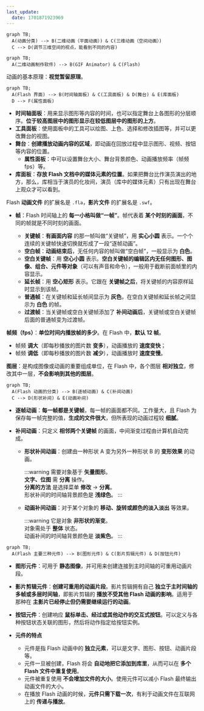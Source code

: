 ```yaml
---
last_update:
  date: 1701871923969
---
```


```mermaid
graph TB;
  A(动画分类) --> B(二维动画（平面动画）) & C(三维动画（空间动画）)
  C --> D(调节三维空间的视点，能看到不同的内容)
```

```mermaid
graph TB;
  A(二维动画制作软件) --> B(GIF Animator) & C(Flash)
```

动画的基本原理：**视觉暂留原理**。

```mermaid
graph TB;
  A(Flash 界面) --> B(时间轴面板) & C(工具面板) & D(舞台) & E(库面板)
  D --> F(属性面板)
```

- **时间轴面板**：用来显示图形等内容的时间，也可以指定舞台上各图形的分层顺序。**位于较高图层中的图形显示在较低图层中的图形的上方**。
- **工具面板**：使用面板中的工具可以绘图、上色、选择和修改插图等，并可以更改舞台的视图。
- **舞台**：**创建播放动画内容的区域**，即动画在回放过程中显示图形、视频、按钮等内容的位置。
  - **属性面板**：中可以设置舞台大小、舞台背景颜色、动画播放频率（帧频 fps）等。
- **库面板**：**存放 Flash 文档中的媒体元素的位置**。如果把舞台比作演员演出的地方，那么，库相当于演员的化妆间，演员（库中的媒体元素）只有出现在舞台上观众才可以看到。

Flash **动画文件** 的扩展名是 `.fla`，**影片文件** 的扩展名是 `.swf`。

- **帧**：Flash 时间轴上的 **每一小格叫做“一帧”**。帧代表着 **某个时刻的画面**，不同的帧就是不同时刻的画面。

  - **关键帧**：**有画面内容** 的那一帧叫做“关键帧”，用 **实心小圆** 表示。一个个连续的关键帧快速切换就形成了一段“逐帧动画”。
  - **空白帧**：**动画结束后**，无任何内容的帧叫做“空白帧”，一般显示为 **白色**。
  - **空白关键帧**：用 **空心小圆** 表示。**空白关键帧的编辑区内无任何图形、图像、组合、元件等对象**（可以有声音和命令），一般用于截断前面帧里的内容显示。
  - **延长帧**：用 **空心矩形** 表示。它跟在 **关键帧之后**，将关键帧的内容原样延时显示到该帧。
  - **普通帧**：在关键帧和延长帧间显示为 **灰色**，在空白关键帧和延长帧之间显示为 **白色** 的帧。
  - **过渡帧**：当关键帧或空白关键帧添加了 **补间动画后**，关键帧或空白关键帧后面的普通帧变为过渡帧。

**帧频（fps）**：**单位时间内播放帧的多少**。在 Flash 中，**默认 12 帧**。

- 帧频 **调大**（即每秒播放的图片数 **变多**），动画播放的 **速度变快**；
- 帧频 **调低**（即每秒播放的图片数 **减少**），动画播放时 **速度变慢**。

**图层**：是构成图像或动画的重要组成单位，在 Flash 中，各个图层 **相对独立**，修改其中一层，**不会影响到其他的图层**。

```mermaid
graph TB;
  A(Flash 动画的分类) --> B(逐帧动画) & C(补间动画)
  C --> D(形状补间) & E(动画补间)
```

- **逐帧动画**：**每一帧都是关键帧**，每一帧的画面都不同。工作量大，且 Flash 为保存每一帧完整的值，**生成的文件很大**，但所表现的动画过程较 **细腻**。
- **补间动画**：只定义 **相邻两个关键帧** 的画面，中间渐变过程由计算机自动完成。

  - **形状补间动画**：创建由一种形状 A 变为另外一种形状 B 的 **变形效果** 的动画。

    :::warning
    需要对象基于 **矢量图形**。  
    **文字、位图** 需 **分离** 操作。  
    **分离的方法** 是选择菜单 **修改** $\to$ **分离**。  
    形状补间的时间轴背景颜色是 **浅绿色**。
    :::

  - **动画补间动画**：对于某个对象的 **移动、旋转或颜色的淡入淡出** 等效果。

    :::warning
    它是对象 **非形状的渐变**。  
    对象需处于 **整体** 状态。  
    动画补间的时间轴背景颜色是 **淡紫色**。
    :::

```mermaid
graph TB;
  A(Flash 主要三种元件) --> B(图形元件) & C(影片剪辑元件) & D(按钮元件)
```

- **图形元件**：可用于 **静态图像**，并可用来创建连接到主时间轴的可重用动画片段。
- **影片剪辑元件**：**创建可重用的动画片段**。影片剪辑拥有自己 **独立于主时间轴的多帧或多层时间轴**，即影片剪辑的 **播放不受其他 Flash 动画的影响**。适用于那种在 **主影片已经停止但仍需要继续运行的动画**。
- **按钮元件**：创建响应 **鼠标单击、经过或其他动作的交互式按钮**。可以定义与各种按钮状态关联的图形，然后将动作指定给按钮实例。

- **元件的特点**
  - 元件是指 Flash 动画中的 **独立元素**，可以是文字、图形、按钮、动画片段等。
  - 元件一旦被创建，Flash 将会 **自动地把它添加到库里**，从而可以在 **多个 Flash 文件中重复使用**。
  - 元件被重复使用 **不会增加文件的大小**。使用元件可以减小 Flash 最终输出动画文件的大小。
  - 在播放 Flash 动画的时候，**元件只需下载一次**，有利于动画文件在互联网上的 **传递与播放**。
